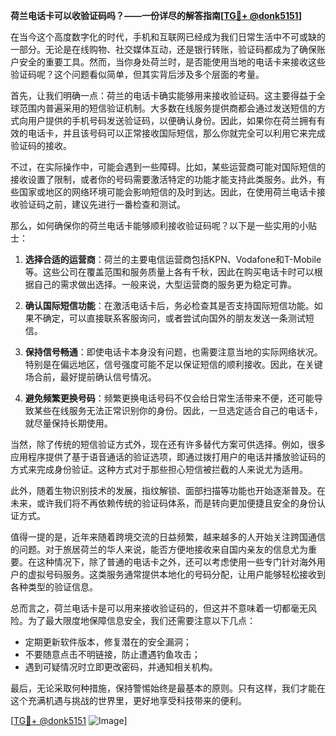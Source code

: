 **荷兰电话卡可以收验证码吗？——一份详尽的解答指南[[TG💪+ @donk5151](https://t.me/s/donk5151)]**

在当今这个高度数字化的时代，手机和互联网已经成为我们日常生活中不可或缺的一部分。无论是在线购物、社交媒体互动，还是银行转账，验证码都成为了确保账户安全的重要工具。然而，当你身处荷兰时，是否能使用当地的电话卡来接收这些验证码呢？这个问题看似简单，但其实背后涉及多个层面的考量。

首先，让我们明确一点：荷兰的电话卡确实能够用来接收验证码。这主要得益于全球范围内普遍采用的短信验证机制。大多数在线服务提供商都会通过发送短信的方式向用户提供的手机号码发送验证码，以便确认身份。因此，如果你在荷兰拥有有效的电话卡，并且该号码可以正常接收国际短信，那么你就完全可以利用它来完成验证码的接收。

不过，在实际操作中，可能会遇到一些障碍。比如，某些运营商可能对国际短信的接收设置了限制，或者你的号码需要激活特定的功能才能支持此类服务。此外，有些国家或地区的网络环境可能会影响短信的及时到达。因此，在使用荷兰电话卡接收验证码之前，建议先进行一番检查和测试。

那么，如何确保你的荷兰电话卡能够顺利接收验证码呢？以下是一些实用的小贴士：

1. **选择合适的运营商**：荷兰的主要电信运营商包括KPN、Vodafone和T-Mobile等。这些公司在覆盖范围和服务质量上各有千秋，因此在购买电话卡时可以根据自己的需求做出选择。一般来说，大型运营商的服务更为稳定可靠。

2. **确认国际短信功能**：在激活电话卡后，务必检查其是否支持国际短信功能。如果不确定，可以直接联系客服询问，或者尝试向国外的朋友发送一条测试短信。

3. **保持信号畅通**：即使电话卡本身没有问题，也需要注意当地的实际网络状况。特别是在偏远地区，信号强度可能不足以保证短信的顺利接收。因此，在关键场合前，最好提前确认信号情况。

4. **避免频繁更换号码**：频繁更换电话号码不仅会给日常生活带来不便，还可能导致某些在线服务无法正常识别你的身份。因此，一旦选定适合自己的电话卡，就尽量保持长期使用。

当然，除了传统的短信验证方式外，现在还有许多替代方案可供选择。例如，很多应用程序提供了基于语音通话的验证选项，即通过拨打用户的电话并播放验证码的方式来完成身份验证。这种方式对于那些担心短信被拦截的人来说尤为适用。

此外，随着生物识别技术的发展，指纹解锁、面部扫描等功能也开始逐渐普及。在未来，或许我们将不再依赖传统的验证码体系，而是转向更加便捷且安全的身份认证方式。

值得一提的是，近年来随着跨境交流的日益频繁，越来越多的人开始关注跨国通信的问题。对于旅居荷兰的华人来说，能否方便地接收来自国内亲友的信息尤为重要。在这种情况下，除了普通的电话卡之外，还可以考虑使用一些专门针对海外用户的虚拟号码服务。这类服务通常提供本地化的号码分配，让用户能够轻松接收到各种类型的验证信息。

总而言之，荷兰电话卡是可以用来接收验证码的，但这并不意味着一切都毫无风险。为了最大限度地保障信息安全，我们还需要注意以下几点：

- 定期更新软件版本，修复潜在的安全漏洞；
- 不要随意点击不明链接，防止遭遇钓鱼攻击；
- 遇到可疑情况时立即更改密码，并通知相关机构。

最后，无论采取何种措施，保持警惕始终是最基本的原则。只有这样，我们才能在这个充满机遇与挑战的世界里，更好地享受科技带来的便利。

[[TG💪+ @donk5151](https://t.me/s/donk5151) ![Image](https://i.postimg.cc/rwNCRYN7/Snipaste-2025-04-30-17-27-05.png)]